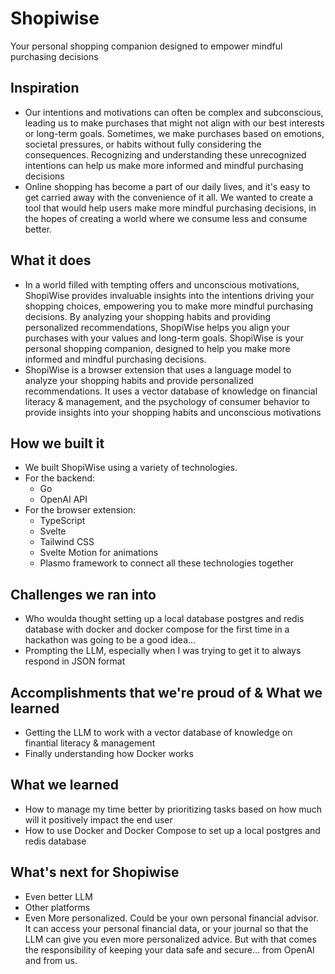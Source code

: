 # Shopiwise

Your personal shopping companion designed to empower mindful purchasing decisions

## Inspiration

- Our intentions and motivations can often be complex and subconscious, leading us to make purchases that might not align with our best interests or long-term goals. Sometimes, we make purchases based on emotions, societal pressures, or habits without fully considering the consequences. Recognizing and understanding these unrecognized intentions can help us make more informed and mindful purchasing decisions
- Online shopping has become a part of our daily lives, and it's easy to get carried away with the convenience of it all. We wanted to create a tool that would help users make more mindful purchasing decisions, in the hopes of creating a world where we consume less and consume better.

## What it does

- In a world filled with tempting offers and unconscious motivations, ShopiWise provides invaluable insights into the intentions driving your shopping choices, empowering you to make more mindful purchasing decisions. By analyzing your shopping habits and providing personalized recommendations, ShopiWise helps you align your purchases with your values and long-term goals. ShopiWise is your personal shopping companion, designed to help you make more informed and mindful purchasing decisions.
- ShopiWise is a browser extension that uses a language model to analyze your shopping habits and provide personalized recommendations. It uses a vector database of knowledge on financial literacy & management, and the psychology of consumer behavior to provide insights into your shopping habits and unconscious motivations

## How we built it

- We built ShopiWise using a variety of technologies.
- For the backend:
  - Go
  - OpenAI API
- For the browser extension:
  - TypeScript
  - Svelte
  - Tailwind CSS
  - Svelte Motion for animations
  - Plasmo framework to connect all these technologies together

## Challenges we ran into

- Who woulda thought setting up a local database postgres and redis database with docker and docker compose for the first time in a hackathon was going to be a good idea...
- Prompting the LLM, especially when I was trying to get it to always respond in JSON format

## Accomplishments that we're proud of & What we learned

- Getting the LLM to work with a vector database of knowledge on finantial literacy & management
- Finally understanding how Docker works

## What we learned

- How to manage my time better by prioritizing tasks based on how much will it positively impact the end user
- How to use Docker and Docker Compose to set up a local postgres and redis database

## What's next for Shopiwise

- Even better LLM
- Other platforms
- Even More personalized. Could be your own personal financial advisor. It can access your personal financial data, or your journal so that the LLM can give you even more personalized advice. But with that comes the responsibility of keeping your data safe and secure... from OpenAI and from us.
